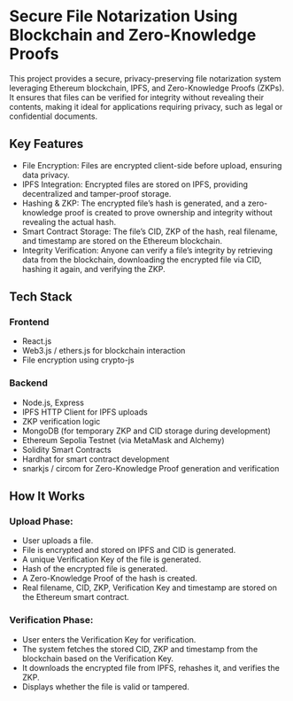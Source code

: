 # Secure File Notarization Using Blockchain and Zero-Knowledge Proofs

This project provides a secure, privacy-preserving file notarization system leveraging Ethereum blockchain, IPFS, and Zero-Knowledge Proofs (ZKPs). It ensures that files can be verified for integrity without 
revealing their contents, making it ideal for applications requiring privacy, such as legal or confidential documents.

## Key Features

- File Encryption: Files are encrypted client-side before upload, ensuring data privacy.
- IPFS Integration: Encrypted files are stored on IPFS, providing decentralized and tamper-proof storage.
- Hashing & ZKP: The encrypted file’s hash is generated, and a zero-knowledge proof is created to prove ownership and integrity without revealing the actual hash.
- Smart Contract Storage: The file’s CID, ZKP of the hash, real filename, and timestamp are stored on the Ethereum blockchain.
- Integrity Verification: Anyone can verify a file’s integrity by retrieving data from the blockchain, downloading the encrypted file via CID, hashing it again, and verifying the ZKP.

## Tech Stack

### Frontend
- React.js
- Web3.js / ethers.js for blockchain interaction
- File encryption using crypto-js

### Backend
- Node.js, Express
- IPFS HTTP Client for IPFS uploads
- ZKP verification logic
- MongoDB (for temporary ZKP and CID storage during development)
- Ethereum Sepolia Testnet (via MetaMask and Alchemy)
- Solidity Smart Contracts
- Hardhat for smart contract development
- snarkjs / circom for Zero-Knowledge Proof generation and verification

## How It Works

### Upload Phase:

- User uploads a file.
- File is encrypted and stored on IPFS and CID is generated.
- A unique Verification Key of the file is generated. 
- Hash of the encrypted file is generated.
- A Zero-Knowledge Proof of the hash is created.
- Real filename, CID, ZKP, Verification Key and timestamp are stored on the Ethereum smart contract.

### Verification Phase:

- User enters the Verification Key for verification.
- The system fetches the stored CID, ZKP and timestamp from the blockchain based on the Verification Key.
- It downloads the encrypted file from IPFS, rehashes it, and verifies the ZKP.
- Displays whether the file is valid or tampered.

